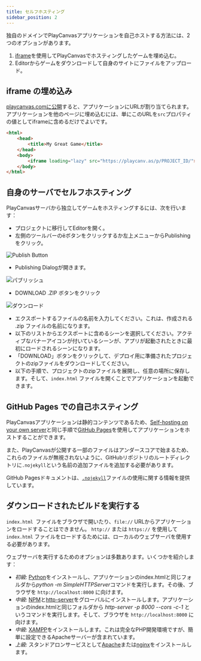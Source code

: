 ```yaml
---
title: セルフホスティング
sidebar_position: 2
---
```


独自のドメインでPlayCanvasアプリケーションを自己ホストする方法には、2つのオプションがあります。

1. [iframe][1]を使用してPlayCanvasでホスティングしたゲームを埋め込む。
2. Editorからゲームをダウンロードして自身のサイトにファイルをアップロード。

## iframe の埋め込み

[playcanvas.comに公開][2]すると、アプリケーションにURLが割り当てられます。アプリケーションを他のページに埋め込むには、単にこのURLを`src`プロパティの値としてiframeに含めるだけでよいです。

```html
<html>
    <head>
        <title>My Great Game</title>
    </head>
    <body>
        <iframe loading="lazy" src="https://playcanv.as/p/PROJECT_ID/"></iframe>
    </body>
</html>
```

## 自身のサーバでセルフホスティング

PlayCanvasサーバから独立してゲームをホスティングするには、次を行います：

* プロジェクトに移行してEditorを開く。
* 左側のツールバーの<span class="pc-icon">&#57911;</span>ボタンをクリックするか左上メニューからPublishingをクリック。

![Publish Button][3]

* Publishing Dialogが開きます。

![パブリッシュ][4]

* DOWNLOAD .ZIP ボタンをクリック

![ダウンロード][5]

* エクスポートするファイルの名前を入力してください。これは、作成される .zip ファイルの名前になります。
* 以下のリストからエクスポートに含めるシーンを選択してください。アクティブなバナーアイコンが付いているシーンが、アプリが起動されたときに最初にロードされるシーンになります。
* 「DOWNLOAD」ボタンをクリックして、デプロイ用に準備されたプロジェクトのzipファイルをダウンロードしてください。
* 以下の手順で、プロジェクトのzipファイルを展開し、任意の場所に保存します。そして、`index.html` ファイルを開くことでアプリケーションを起動できます。


## GitHub Pages での自己ホスティング

PlayCanvasアプリケーションは静的コンテンツであるため、[Self-hosting on your own server](#self-hosting-on-your-own-server)と同じ手順で[GitHub Pages][12]を使用してアプリケーションをホストすることができます。

また、PlayCanvasが公開する一部のファイルはアンダースコアで始まるため、これらのファイルが無視されないように、GitHubリポジトリのルートディレクトリに`.nojekyll`という名前の追加ファイルを追加する必要があります。

GitHub Pagesドキュメントは、[`.nojekyll`][13]ファイルの使用に関する情報を提供しています。

## ダウンロードされたビルドを実行する

`index.html `ファイルをブラウザで開いたり、`file://` URLからアプリケーションをロードすることはできません。 `http://` または `https://` を使用して`index.html` ファイルをロードするためには、ローカルのウェブサーバを使用する必要があります。

ウェブサーバを実行するためのオプションは多数あります。いくつかを紹介します：

* *初級:* [Python][6]をインストールし、アプリケーションのindex.htmlと同じフォルダから*python -m SimpleHTTPServer*コマンドを実行します。その後、ブラウザを `http://localhost:8000` に向けます。
* *中級:* [NPM][10]と[http-server][11]をグローバルにインストールします。アプリケーションのindex.htmlと同じフォルダから *http-server -p 8000 --cors -c-1* というコマンドを実行します。そして、ブラウザを `http://localhost:8000` に向けます。
* *中級:* [XAMPP][7]をインストールします。これは完全なPHP開発環境ですが、簡単に設定できるApacheサーバーが含まれています。
* *上級:* スタンドアロンサービスとして[Apache][8]または[nginx][9]をインストールします。

[1]: https://developer.mozilla.org/en-US/docs/Web/HTML/Element/iframe
[2]: /user-manual/publishing/web/playcanvas-hosting
[3]: /images/user-manual/publishing/toolbar-publish.png
[4]: /images/user-manual/publishing/dialog-publish.png
[5]: /images/user-manual/publishing/dialog-publish-download.png
[6]: https://www.python.org/
[7]: https://www.apachefriends.org/index.html
[8]: https://httpd.apache.org/
[9]: https://www.nginx.com/
[10]: https://www.npmjs.com/
[11]: https://www.npmjs.com/package/http-server
[12]: https://pages.github.com/
[13]: https://docs.github.com/en/pages/getting-started-with-github-pages/about-github-pages#static-site-generators

